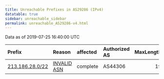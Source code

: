 ```yaml
---
title: Unreachable Prefixes in AS29286 (IPv4)
datatable: true
sidebar: unreachable_sidebar
permalink: unreachable_AS29286-v4.html
---
```


Data as of 2019-07-25 16:40:00 UTC


<div class="datatable-begin"></div>

| Prefix                                                   | Reason                                                                                                 | affected   | Authorized AS   |   MaxLength | Anchor                                         |   unreachable /24s |
|:---------------------------------------------------------|:-------------------------------------------------------------------------------------------------------|:-----------|:----------------|------------:|:-----------------------------------------------|-------------------:|
| [213.186.28.0/22](https://stat.ripe.net/213.186.28.0/22) | [INVALID ASN](https://rpki-validator.ripe.net/announcement-preview?asn=AS29286&prefix=213.186.28.0/22) | complete   | AS44306         |          19 | [RIPE](unreachable_RIPE_NCC_RPKI_Root-v4.html) |                  4 |

<div class="datatable-end"></div>